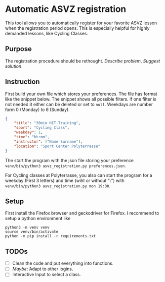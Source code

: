 # Automatic ASVZ registration

This tool allows you to automatically register for your favorite ASVZ lesson when the registration period opens. This is especially helpful for highly demanded lessons, like Cycling Classes.

## Purpose

The registration procedure should be rethought.
*Describe problem*, *Suggest solution*.

## Instruction

First build your own file which stores your preferences.
The file has format like the snippet below.
The snippet shows all possible filters. If one filter is not needed it either can be deleted or set to `null`.
Weekdays are number form 0 (Monday) to 6 (Sunday).

```json
{
    "title": "30min HIT-Training",
    "sport": "Cycling Class",
    "weekday": 1,
    "time": "hh:mm",
    "instructor": ["Name Surname"],
    "location": "Sport Center Polyterrasse"
}
```

The start the program with the json file storing your preference `venv/bin/python3 asvz_registration.py preferences.json`.

For Cycling classes at Polyterrasse, you also can start the program for a weekday (First 3 letters) and time (wiht or without ":") with `venv/bin/python3 asvz_registration.py mon 19:30`.

## Setup

First install the Firefox browser and geckodriver for Firefox. I recommend to setup a python environment like

```{bash}
python3 -m venv venv
source venv/bin/activate
python -m pip install -r requirements.txt
```

## TODOs

* [ ] Clean the code and put everything into functions.
* [ ] *Maybe:* Adapt to other logins.
* [ ] Interactive Input to select a class.
